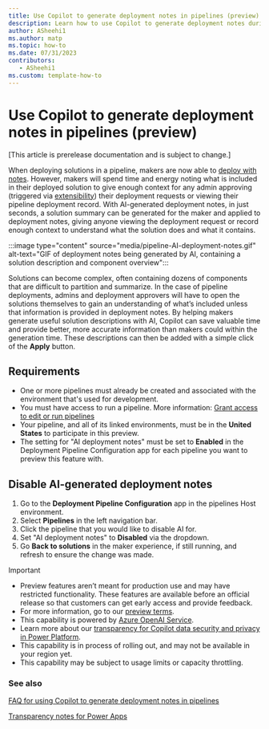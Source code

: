 ```yaml
---
title: Use Copilot to generate deployment notes in pipelines (preview)
description: Learn how to use Copilot to generate deployment notes during pipeline deployments.
author: ASheehi1
ms.author: matp
ms.topic: how-to
ms.date: 07/31/2023
contributors:
   - ASheehi1
ms.custom: template-how-to
---
```

# Use Copilot to generate deployment notes in pipelines (preview)

[This article is prerelease documentation and is subject to change.]

When deploying solutions in a pipeline, makers are now able to [deploy with notes](run-pipeline.md#Run-a-pipeline). However, makers will spend time and energy noting what is included in their deployed solution to give enough context for any admin approving (triggered via [extensibility](extend-pipelines.md)) their deployment requests or viewing their pipeline deployment record. With AI-generated deployment notes, in just seconds, a solution summary can be generated for the maker and applied to deployment notes, giving anyone viewing the deployment request or record enough context to understand what the solution does and what it contains.

:::image type="content" source="media/pipeline-AI-deployment-notes.gif" alt-text="GIF of deployment notes being generated by AI, containing a solution description and component overview":::

Solutions can become complex, often containing dozens of components that are difficult to partition and summarize. In the case of pipeline deployments, admins and deployment approvers will have to open the solutions themselves to gain an understanding of what’s included unless that information is provided in deployment notes. By helping makers generate useful solution descriptions with AI, Copilot can save valuable time and provide better, more accurate information than makers could within the generation time. These descriptions can then be added with a simple click of the **Apply** button.

## Requirements

- One or more pipelines must already be created and associated with the environment that's used for development.
- You must have access to run a pipeline. More information: [Grant access to edit or run pipelines](set-up-pipelines.md#grant-access-to-edit-or-run-pipelines)
- Your pipeline, and all of its linked environments, must be in the **United States** to participate in this preview.
- The setting for "AI deployment notes" must be set to **Enabled** in the Deployment Pipeline Configuration app for each pipeline you want to preview this feature with.

## Disable AI-generated deployment notes

1. Go to the **Deployment Pipeline Configuration** app in the pipelines Host environment.
2. Select **Pipelines** in the left navigation bar.
3. Click the pipeline that you would like to disable AI for.
4. Set "AI deployment notes" to **Disabled** via the dropdown.
5. Go **Back to solutions** in the maker experience, if still running, and refresh to ensure the change was made.


> [!IMPORTANT]
> - Preview features aren’t meant for production use and may have restricted functionality. These features are available before an official release so that customers can get early access and provide feedback.
> - For more information, go to our [preview terms](https://go.microsoft.com/fwlink/?linkid=2189520).
> - This capability is powered by [ Azure OpenAI Service](/azure/cognitive-services/openai/overview).
> - Learn more about our [transparency for Copilot data security and privacy in Power Platform](https://learn.microsoft.com/en-us/dynamics365/transparency-note-copilot-data-security-privacy).
> - This capability is in process of rolling out, and may not be available in your region yet.
> - This capability  may be subject to usage limits or capacity throttling.

### See also

[FAQ for using Copilot to generate deployment notes in pipelines](faqs-ai-deployment-notes-pipelines.md)

[Transparency notes for Power Apps](https://learn.microsoft.com/en-us/power-apps/maker/common/transparency-note)

